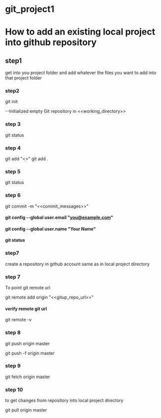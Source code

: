 # git_project1

# How to add an  existing local project into github repository
## step1
get into you project folder and add whatever the files you want to add into that project folder

### step2
git init

--Initialized empty Git repository in <<working_directory>>

### step 3
git status

### step 4
git add "<<filename>>" 
git add .

### step 5
git status

### step 6
git commit -m "<<commit_messages>>"

  #### git config --global user.email "you@example.com"
  #### git config --global user.name "Your Name"
  #### git status

### step7 
create a repository in github account same as in local project directory

### step 7
To point git remote url

git remote add origin "<<gitup_repo_url>>"
 
 #### verify remote git url
 git remote -v
 
### step 8
git push origin master

git push -f origin master

### step 9
git fetch origin master

### step 10 
to get changes from repository into local project directory

git pull origin master





